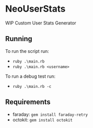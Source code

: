 # NeoUserStats
WIP Custom User Stats Generator

## Running
To run the script run: 
- `ruby .\main.rb`  
- `ruby .\main.rb <username>`  

To run a debug test run:
- `ruby .\main.rb -c`

## Requirements
- faraday: `gem install faraday-retry`  
- octokit: `gem install octokit`  
